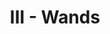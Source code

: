 ---
layout: 'layouts/arcana.html'
title: 'III - Wands'
summary: 'A card symbolising disruptive change, endings and transitions.'
displayOrder: 3
card:
    webp: '../images/minor-arcana/wands/3.webp'
    jpg: '../images/minor-arcana/wands/3.jpg'
    alt: 'The Death card. Starry cherry blossoms bloom.'
    
keywords:
    - 'Change'
    - 'Upheaval'
    - 'Transition'
    - 'Endings and beginnings'
    - 'Transformation'
    - 'End of a cycle'
quote: 'They say the best flame burns brightest when circumstances are at their worst.'
quoteby: 'Howls Moving Castle'
---